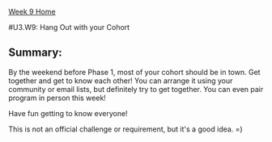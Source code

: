 [Week 9 Home](./)

#U3.W9: Hang Out with your Cohort

## Summary:
By the weekend before Phase 1, most of your cohort should be in town. Get together and get to know each other! You can arrange it using your community or email lists, but definitely try to get together. You can even pair program in person this week!

Have fun getting to know everyone!

This is not an official challenge or requirement, but it's a good idea. =)
